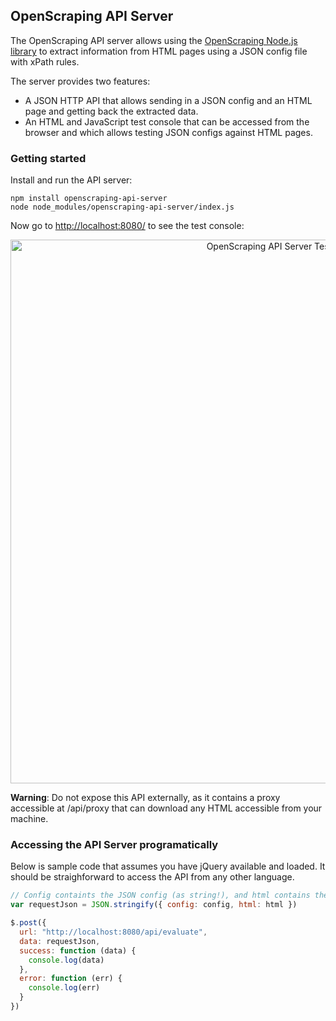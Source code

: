 ## OpenScraping API Server

The OpenScraping API server allows using the [OpenScraping Node.js library](https://github.com/zmarty/openscraping-lib-nodejs/) to extract information from HTML pages using a JSON config file with xPath rules.

The server provides two features:
* A JSON HTTP API that allows sending in a JSON config and an HTML page and getting back the extracted data.
* An HTML and JavaScript test console that can be accessed from the browser and which allows testing JSON configs against HTML pages.

### Getting started

Install and run the API server:

```
npm install openscraping-api-server
node node_modules/openscraping-api-server/index.js
```

Now go to [http://localhost:8080/](http://localhost:8080/) to see the test console:
<p align="center"><img src='http://i.imgur.com/AvpwGCK.jpg' alt='OpenScraping API Server Test Console' width='870'></p>

**Warning**: Do not expose this API externally, as it contains a proxy accessible at /api/proxy that can download any HTML accessible from your machine.

### Accessing the API Server programatically

Below is sample code that assumes you have jQuery available and loaded. It should be straighforward to access the API from any other language.

```javascript
// Config containts the JSON config (as string!), and html contains the HTML of the pages we are scraping
var requestJson = JSON.stringify({ config: config, html: html })

$.post({
  url: "http://localhost:8080/api/evaluate",
  data: requestJson,
  success: function (data) {
    console.log(data)
  },
  error: function (err) {
    console.log(err)
  }
})
```
